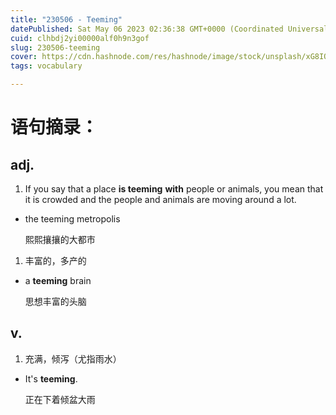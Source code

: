 ```yaml
---
title: "230506 - Teeming"
datePublished: Sat May 06 2023 02:36:38 GMT+0000 (Coordinated Universal Time)
cuid: clhbdj2yi00000alf0h9n3gof
slug: 230506-teeming
cover: https://cdn.hashnode.com/res/hashnode/image/stock/unsplash/xG8IQMqMITM/upload/fe1b30f784c10f90ae9610c1b539bacb.jpeg
tags: vocabulary

---
```


# 语句摘录：

## **adj.**

1. If you say that a place **is teeming** **with** people or animals, you mean that it is crowded and the people and animals are moving around a lot.
    

* the teeming metropolis
    
    熙熙攘攘的大都市
    

1. 丰富的，多产的
    

* a **teeming** brain
    
    思想丰富的头脑
    

## **v.**

1. 充满，倾泻（尤指雨水）
    

* It's **teeming**.
    
    正在下着倾盆大雨